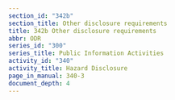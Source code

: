 ```yaml
---
section_id: "342b"
section_title: Other disclosure requirements
title: 342b Other disclosure requirements
abbr: ODR
series_id: "300"
series_title: Public Information Activities
activity_id: "340"
activity_title: Hazard Disclosure
page_in_manual: 340-3
document_depth: 4
---
```

